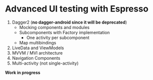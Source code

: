 # Advanced UI testing with Espresso

1. Dagger2 (**no dagger-android since it will be deprecated**)
     - Mocking components and modules
     - Subcomponents with Factory implementation
          - One activity per subcomponent
     - Map multibindings
2. LiveData and ViewModels
3. MVVM / MVI architecture
4. Navigation Components
5. Multi-activity (not single-activity)

**Work in progress**
